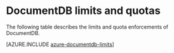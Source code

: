 <properties 
	pageTitle="DocumentDB limits and quotas | Windows Azure" 
	description="Learn about the limits and quota enforcements of DocumentDB. Review quotas for using the Azure database services."
	keywords="Quotas, database, documentdb, azure, Microsoft azure"
	services="documentdb" 
	authors="mimig1" 
	manager="jhubbard" 
	editor="cgronlun" 
	documentationCenter=""/>

<tags
	ms.service="documentdb"
	ms.date="12/14/2015"
	wacn.date=""/>


# DocumentDB limits and quotas

The following table describes the limits and quota enforcements of DocumentDB. 

[AZURE.INCLUDE [azure-documentdb-limits](../includes/azure-documentdb-limits.md)]
